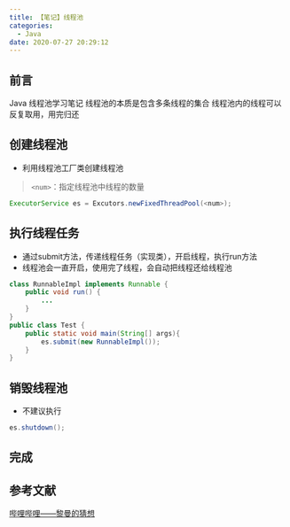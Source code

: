 ```yaml
---
title: 【笔记】线程池
categories:
  - Java
date: 2020-07-27 20:29:12
---
```


## 前言

Java 线程池学习笔记
线程池的本质是包含多条线程的集合
线程池内的线程可以反复取用，用完归还

<!-- more -->

## 创建线程池

- 利用线程池工厂类创建线程池

> `<num>`：指定线程池中线程的数量

``` java
ExecutorService es = Excutors.newFixedThreadPool(<num>);
```

## 执行线程任务

- 通过submit方法，传递线程任务（实现类），开启线程，执行run方法
- 线程池会一直开启，使用完了线程，会自动把线程还给线程池

``` java
class RunnableImpl implements Runnable {
    public void run() {
        ...
    }
}
public class Test {
    public static void main(String[] args){
        es.submit(new RunnableImpl());
    }
}
```

## 销毁线程池

- 不建议执行

``` java
es.shutdown();
```

## 完成

## 参考文献

[哔哩哔哩——黎曼的猜想](https://www.bilibili.com/video/BV1uJ411k7wy)

